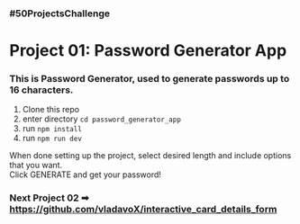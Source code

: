 ### #50ProjectsChallenge

# Project 01: Password Generator App

### This is Password Generator, used to generate passwords up to 16 characters.

1. Clone this repo
2. enter directory `cd password_generator_app`
3. run `npm install`
4. run `npm run dev`

When done setting up the project, select desired length and include options that you want. <br>
Click GENERATE and get your password!

### Next Project 02 ➡ https://github.com/vladavoX/interactive_card_details_form
